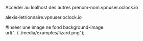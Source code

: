 
Accéder au loalhost des autres
prenom-nom.vpnuser.oclock.io

alexis-letrionnaire.vpnuser.oclock.io

#Inséer une image ne fond
background-image: url("../../media/examples/lizard.png");